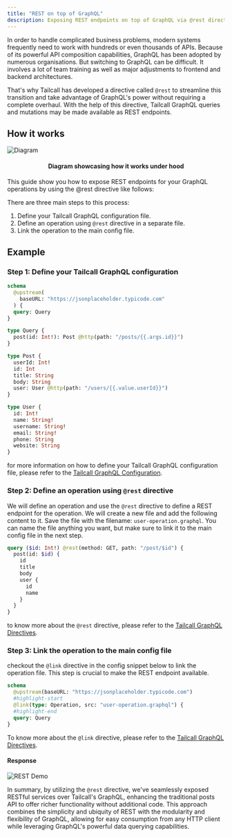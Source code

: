 ```yaml
---
title: "REST on top of GraphQL"
description: Exposing REST endpoints on top of GraphQL via @rest directive.
---
```


In order to handle complicated business problems, modern systems frequently need to work with hundreds or even thousands of APIs. Because of its powerful API composition capabilities, GraphQL has been adopted by numerous organisations. But switching to GraphQL can be difficult. It involves a lot of team training as well as major adjustments to frontend and backend architectures.

That's why Tailcall has developed a directive called `@rest` to streamline this transition and take advantage of GraphQL's power without requiring a complete overhaul. With the help of this directive, Tailcall GraphQL queries and mutations may be made available as REST endpoints.

## How it works

![Diagram](/images/docs/rest-diagram.svg)

<h4 align="center">Diagram showcasing how it works under hood</h4>

This guide show you how to expose REST endpoints for your GraphQL operations by using the @rest directive like follows:

There are three main steps to this process:

1. Define your Tailcall GraphQL configuration file.
2. Define an operation using `@rest` directive in a separate file.
3. Link the operation to the main config file.

## Example

### Step 1: Define your Tailcall GraphQL configuration

```graphql
schema
  @upstream(
    baseURL: "https://jsonplaceholder.typicode.com"
  ) {
  query: Query
}

type Query {
  post(id: Int!): Post @http(path: "/posts/{{.args.id}}")
}

type Post {
  userId: Int!
  id: Int
  title: String
  body: String
  user: User @http(path: "/users/{{.value.userId}}")
}

type User {
  id: Int!
  name: String!
  username: String!
  email: String!
  phone: String
  website: String
}
```

for more information on how to define your Tailcall GraphQL configuration file, please refer to the [Tailcall GraphQL Configuration](/docs/guides/getting-started-with-graphql-using-tailcall/#configuration).

### Step 2: Define an operation using `@rest` directive

We will define an operation and use the `@rest` directive to define a REST endpoint for the operation. We will create a new file and add the following content to it. Save the file with the
filename: `user-operation.graphql`. You can name the file anything you want, but make sure to link it to the main config file in the next step.

```graphql
query ($id: Int!) @rest(method: GET, path: "/post/$id") {
  post(id: $id) {
    id
    title
    body
    user {
      id
      name
    }
  }
}
```

to know more about the `@rest` directive, please refer to the [Tailcall GraphQL Directives](../directives/rest.md).

### Step 3: Link the operation to the main config file

checkout the `@link` directive in the config snippet below to link the operation file. This step is crucial to make the REST endpoint available.

```graphql
schema
  @upstream(baseURL: "https://jsonplaceholder.typicode.com")
  #highlight-start
  @link(type: Operation, src: "user-operation.graphql") {
  #highlight-end
  query: Query
}
```

To know more about the `@link` directive, please refer to the [Tailcall GraphQL Directives](../directives/link.md).

#### Response

![REST Demo](/images/docs/rest.png)

In summary, by utilizing the `@rest` directive, we've seamlessly exposed RESTful services over Tailcall's GraphQL, enhancing the traditional posts API to offer richer functionality without additional code. This approach combines the simplicity and ubiquity of REST with the modularity and flexibility of GraphQL, allowing for easy consumption from any HTTP client while leveraging GraphQL's powerful data querying capabilities.
